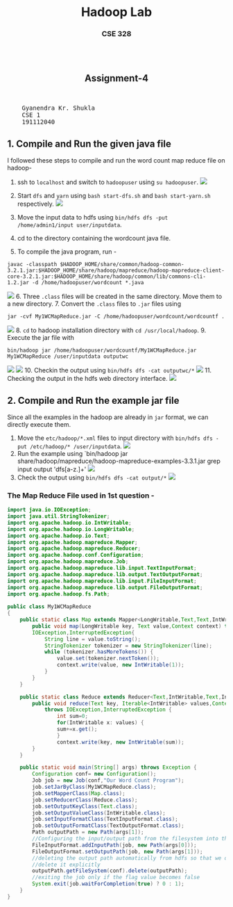 <div>
    <center>
        <h1>
            Hadoop Lab
        </h1>
        <h3>
            CSE 328
        </h3>
    </center>
    <br>
    <br>
    <center>
        <h2>
            Assignment-4
        </h2>
        <br>
    </center>
</div>



<pre>
    Gyanendra Kr. Shukla
    CSE 1
    191112040
</pre>


## 1. Compile and Run the given java file 

I followed these steps to compile and run the word count map reduce file on hadoop- 

1. ssh to `localhost` and switch to `hadoopuser` using `su hadoopuser`.
![](./startingdfs.png)
2. Start `dfs` and `yarn` using `bash start-dfs.sh` and `bash start-yarn.sh` respectively.
![](./nodesofcluster.png)
3. Move the input data to hdfs using `bin/hdfs dfs -put /home/admin1/input user/inputdata`.

4. cd to the directory containing the wordcount java file.
5. To compile the java program, run - 
```
javac -classpath $HADOOP_HOME/share/common/hadoop-common-3.2.1.jar:$HADOOP_HOME/share/hadoop/mapreduce/hadoop-mapreduce-client-core-3.2.1.jar:$HADOOP_HOME/share/hadoop/common/lib/commons-cli-1.2.jar -d /home/hadoopuser/wordcount *.java
```
![](./classcreated.png)
6. Three `.class` files will be created in the same directory. Move them to a new directory.
7. Convert the `.class` files to `.jar` files using 
```
jar -cvf My1WCMapReduce.jar -C /home/hadoopuser/wordcount/wordcountf .
```
![](./jarcreated.png)
8. `cd` to hadoop installation directory with `cd /usr/local/hadoop`.
9. Execute the jar file with 
```
bin/hadoop jar /home/hadoopuser/wordcountf/My1WCMapReduce.jar My1WCMapReduce /user/inputdata outputwc
```
![](./jobrunning1.png)
![](./jobrunning1compl.png)
10. Checkin the output using `bin/hdfs dfs -cat outputwc/*`
![](./terminaloutput1.png)
11. Checking the output in the hdfs web directory interface.
![](./weboutput1.png)


## 2. Compile and Run the example jar file

Since all the examples in the hadoop are already in `jar` format, we can directly execute them.

1. Move the `etc/hadoop/*.xml` files to input directory with `bin/hdfs dfs -put /etc/hadoop/* /user/inputdata`.
![](./copyinput.png)
2. Run the example using `bin/hadoop jar share/hadoop/mapreduce/hadoop-mapreduce-examples-3.3.1.jar grep input output 'dfs[a-z.]+'
![](./runexample.png)
3. Check the output using `bin/hdfs dfs -cat output/*`
![](./outputexample.png)



### The Map Reduce File used in 1st question - 

```java
import java.io.IOException;
import java.util.StringTokenizer;
import org.apache.hadoop.io.IntWritable;
import org.apache.hadoop.io.LongWritable;
import org.apache.hadoop.io.Text;
import org.apache.hadoop.mapreduce.Mapper;
import org.apache.hadoop.mapreduce.Reducer;
import org.apache.hadoop.conf.Configuration;
import org.apache.hadoop.mapreduce.Job;
import org.apache.hadoop.mapreduce.lib.input.TextInputFormat;
import org.apache.hadoop.mapreduce.lib.output.TextOutputFormat;
import org.apache.hadoop.mapreduce.lib.input.FileInputFormat;
import org.apache.hadoop.mapreduce.lib.output.FileOutputFormat;
import org.apache.hadoop.fs.Path;
 
public class My1WCMapReduce
{
    public static class Map extends Mapper<LongWritable,Text,Text,IntWritable> {
        public void map(LongWritable key, Text value,Context context) throws
        IOException,InterruptedException{
            String line = value.toString();
            StringTokenizer tokenizer = new StringTokenizer(line);
            while (tokenizer.hasMoreTokens()) {
                value.set(tokenizer.nextToken());
                context.write(value, new IntWritable(1));
            }
        }
    }

    public static class Reduce extends Reducer<Text,IntWritable,Text,IntWritable> {
        public void reduce(Text key, Iterable<IntWritable> values,Context context)
            throws IOException,InterruptedException {
                int sum=0;
                for(IntWritable x: values) {
                sum+=x.get();
                }
                context.write(key, new IntWritable(sum));
        }
    }

    public static void main(String[] args) throws Exception {
        Configuration conf= new Configuration();
        Job job = new Job(conf,"Our Word Count Program");
        job.setJarByClass(My1WCMapReduce.class);
        job.setMapperClass(Map.class);
        job.setReducerClass(Reduce.class);
        job.setOutputKeyClass(Text.class);
        job.setOutputValueClass(IntWritable.class);
        job.setInputFormatClass(TextInputFormat.class);
        job.setOutputFormatClass(TextOutputFormat.class);
        Path outputPath = new Path(args[1]);
        //Configuring the input/output path from the filesystem into the job
        FileInputFormat.addInputPath(job, new Path(args[0]));
        FileOutputFormat.setOutputPath(job, new Path(args[1]));
        //deleting the output path automatically from hdfs so that we don't have to
        //delete it explicitly
        outputPath.getFileSystem(conf).delete(outputPath);
        //exiting the job only if the flag value becomes false
        System.exit(job.waitForCompletion(true) ? 0 : 1);
    }
}
```

